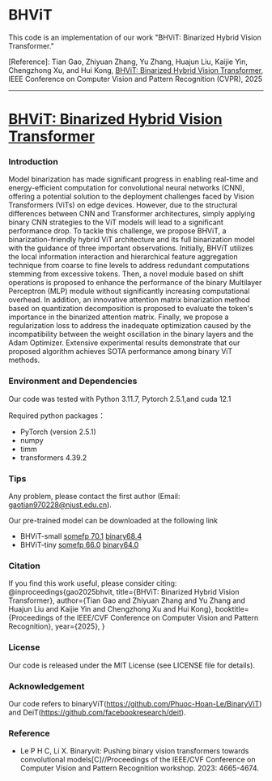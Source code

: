 # BHViT
This code is an implementation of our work "BHViT: Binarized Hybrid Vision Transformer."

[Reference]: Tian Gao, Zhiyuan Zhang, Yu Zhang, Huajun Liu, Kaijie Yin, Chengzhong Xu, and Hui Kong, [BHViT: Binarized Hybrid Vision Transformer](https://arxiv.org/abs/2503.02394), IEEE Conference on Computer Vision and Pattern Recognition (CVPR), 2025


----------------------------------------------------------------------------------------------------------------------------------------------------------
# [BHViT: Binarized Hybrid Vision Transformer](https://arxiv.org/abs/2503.02394)
### Introduction
Model binarization has made significant progress in enabling real-time and energy-efficient computation for convolutional neural networks (CNN), offering a potential solution to the deployment challenges faced by Vision Transformers (ViTs) on edge devices. However, due to the structural differences between CNN and Transformer architectures, simply applying binary CNN strategies to the ViT models will lead to a significant performance drop. To tackle this challenge, we propose BHViT, a binarization-friendly hybrid ViT architecture and its full binarization model with the guidance of three important observations. Initially, BHViT utilizes the local information interaction and hierarchical feature aggregation technique from coarse to fine levels to address redundant computations stemming from excessive tokens. Then, a novel module based on shift operations is proposed to enhance the performance of the binary Multilayer Perceptron (MLP) module without significantly increasing computational overhead. In addition, an innovative attention matrix binarization method based on quantization decomposition is proposed to evaluate the token's importance in the binarized attention matrix. Finally, we propose a regularization loss to address the inadequate optimization caused by the incompatibility between the weight oscillation in the binary layers and the Adam Optimizer. Extensive experimental results demonstrate that our proposed algorithm achieves SOTA performance among binary ViT methods.
### Environment and Dependencies
Our code was tested with Python 3.11.7, Pytorch 2.5.1,and cuda 12.1  

Required python packages：
* PyTorch (version 2.5.1)
* numpy
* timm
* transformers 4.39.2
### Tips
   Any problem, please contact the first author (Email: gaotian970228@njust.edu.cn).

   Our pre-trained model can be downloaded at the following link
   * BHViT-small
     [somefp 70.1](https://drive.google.com/drive/folders/1K8W9LjFQIemG6Cc6xMXzmAOTgBuN9_8h)
     [binary68.4](https://drive.google.com/drive/folders/1K8W9LjFQIemG6Cc6xMXzmAOTgBuN9_8h)
   * BHViT-tiny
     [somefp 66.0](https://drive.google.com/drive/folders/1tuEdd8xkLSuwoordYdEl4VpKLRmP3xJO)
     [binary64.0](https://drive.google.com/drive/folders/1tuEdd8xkLSuwoordYdEl4VpKLRmP3xJO)
### Citation
If you find this work useful, please consider citing:
    @inproceedings{gao2025bhvit,
      title={BHViT: Binarized Hybrid Vision Transformer}, 
      author={Tian Gao and Zhiyuan Zhang and Yu Zhang and Huajun Liu and Kaijie Yin and Chengzhong Xu and Hui Kong},
      booktitle={Proceedings of the IEEE/CVF Conference on Computer Vision and Pattern Recognition},
      year={2025},
          }
### License
Our code is released under the MIT License (see LICENSE file for details).
### Acknowledgement
Our code refers to binaryViT(https://github.com/Phuoc-Hoan-Le/BinaryViT) and DeiT(https://github.com/facebookresearch/deit).
### Reference
* Le P H C, Li X. Binaryvit: Pushing binary vision transformers towards convolutional models[C]//Proceedings of the IEEE/CVF Conference on Computer Vision and Pattern Recognition workshop. 2023: 4665-4674.
